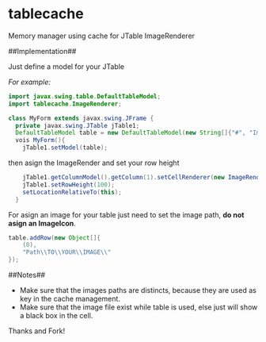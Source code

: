 # tablecache
Memory manager using cache for JTable ImageRenderer

##Implementation##

Just define a model for your JTable

*For example:*
```java
import javax.swing.table.DefaultTableModel;
import tablecache.ImageRenderer;

class MyForm extends javax.swing.JFrame {
  private javax.swing.JTable jTable1;
  DefaultTableModel table = new DefaultTableModel(new String[]{"#", "Image"}, 0);
  vois MyForm(){
    jTable1.setModel(table);
```
then asign the ImageRender and set your row height 
```java
    jTable1.getColumnModel().getColumn(1).setCellRenderer(new ImageRenderer());
    jTable1.setRowHeight(100);
    setLocationRelativeTo(this);
  }
```

For asign an image for your table just need to set the image path, **do not asign an ImageIcon**.

```java
table.addRow(new Object[]{
    (0),
    "Path\\TO\\YOUR\\IMAGE\\"
});
```
##Notes##
 - Make sure that the images paths are distincts, because they are used as key in the cache management.
 - Make sure that the image file exist while table is used, else just will show a black box in the cell.
 
 Thanks and Fork!
